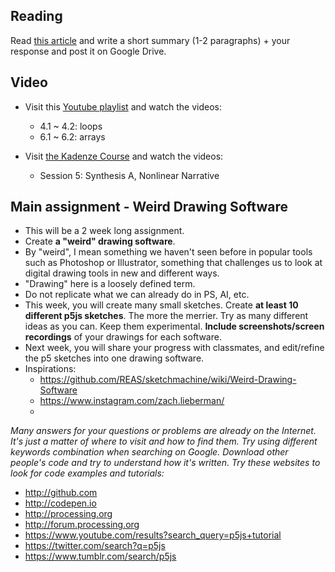 


## Reading
Read [this article](https://runemadsen.com/blog/on-meta-design-and-algorithmic-design-systems/) and write a short summary (1-2 paragraphs) + your response and post it on Google Drive.

## Video
- Visit this [Youtube playlist](https://www.youtube.com/watch?v=RnS0YNuLfQQ&list=PLRqwX-V7Uu6Zy51Q-x9tMWIv9cueOFTFA&index=5) and watch the videos:
    - 4.1 ~ 4.2: loops
    - 6.1 ~ 6.2: arrays
  
- Visit [the Kadenze Course](https://www.kadenze.com/courses/introduction-to-programming-for-the-visual-arts-with-p5-js-i) and watch the videos:
    - Session 5: Synthesis A, Nonlinear Narrative

## Main assignment - Weird Drawing Software

- This will be a 2 week long assignment.
- Create **a "weird" drawing software**.
- By "weird", I mean something we haven't seen before in popular tools such as Photoshop or Illustrator, something that challenges us to look at digital drawing tools in new and different ways.
- "Drawing" here is a loosely defined term.
- Do not replicate what we can already do in PS, AI, etc.
- This week, you will create many small sketches. Create **at least 10 different p5js sketches**. The more the merrier. Try as many different ideas as you can. Keep them experimental. **Include screenshots/screen recordings** of your drawings for each software.
- Next week, you will share your progress with classmates, and edit/refine the p5 sketches into one drawing software.
- Inspirations: 
    - https://github.com/REAS/sketchmachine/wiki/Weird-Drawing-Software
    - https://www.instagram.com/zach.lieberman/
    - 
    
    
*Many answers for your questions or problems are already on the Internet. It's just a matter of where to visit and how to find them. Try using different keywords combination when searching on Google. Download other people's code and try to understand how it's written. Try these websites to look for code examples and tutorials:*
- http://github.com 
- http://codepen.io 
- http://processing.org 
- http://forum.processing.org 
- https://www.youtube.com/results?search_query=p5js+tutorial 
- https://twitter.com/search?q=p5js 
- https://www.tumblr.com/search/p5js
